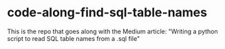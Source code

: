 # code-along-find-sql-table-names
This is the repo that goes along with the Medium article: "Writing a python script to read SQL table names from a .sql file"

